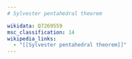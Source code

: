 ```yaml
---
# Sylvester pentahedral theorem

wikidata: Q7269559
msc_classification: 14
wikipedia_links:
  - "[[Sylvester pentahedral theorem]]"
---
```

